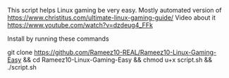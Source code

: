 This script helps Linux gaming be very easy.
Mostly automated version of https://www.christitus.com/ultimate-linux-gaming-guide/
Video about it https://www.youtube.com/watch?v=dzdeug4_FFk

Install by running these commands 

git clone https://github.com/Rameez10-REAL/Rameez10-Linux-Gaming-Easy && cd Rameez10-Linux-Gaming-Easy  && chmod u+x script.sh && ./script.sh
